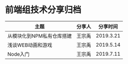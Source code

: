 # 前端组技术分享归档


| 主题                      | 分享人 | 分享时间  |
| ------------------------- | ------ | --------- |
| 从模块化到NPM私有仓库搭建 | 王宗禹 | 2019.3.21 |
| 浅谈WEB动画和游戏         | 王宗禹 | 2019.5.14 |
| Node入门                  | 王宗禹 | 2019.7.11 |